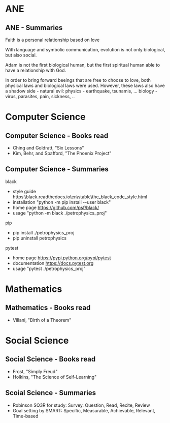 # ANE

## ANE - Summaries

Faith is a personal relationship based on love

With language and symbolic communication, evolution is not only biological, 
but also social.

Adam is not the first biological human, but the first spiritual human 
able to have a relationship with God.

In order to bring forward beeings that are free to choose to love, both 
physical laws and biological laws were used. However, these laws also have 
a shadow side - natural evil:
physics - earthquake, tsunamis, ...
biology - virus, parasites, pain, sickness, ..

# Computer Science

## Computer Science - Books read

- Ching and Goldratt, "Six Lessons"
- Kim, Behr, and Spafford, "The Phoenix Project"

## Computer Science - Summaries

black
- style guide https:\\black.readthedocs.io\en\stable\the_black_code_style.html
- installation "python -m pip install --user black"
- home page https://github.com/psf/black/
- usage "python -m black ./petrophysics_proj"

pip
- pip install ./petrophysics_proj
- pip uninstall petrophysics

pytest
- home page https://pypi.python.org/pypi/pytest
- documentation https://docs.pytest.org
- usage "pytest ./petrophysics_proj"

# Mathematics

## Mathematics - Books read

- Villani, "Birth of a Theorem"

# Social Science

## Social Science - Books read

- Frost, "Simply Freud"
- Holkins, "The Science of Self-Learning"

## Scoial Science - Summaries

- Robinson SQ3R for study: Survey. Question, Read, Recite, Review
- Goal setting by SMART: Specific, Measurable, Achievable, Relevant, Time-based


